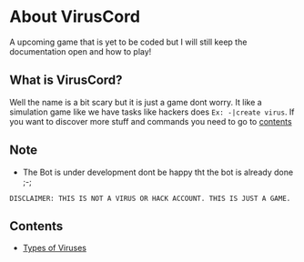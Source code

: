 # About VirusCord
A upcoming game that is yet to be coded but I will still keep the documentation open and how to play!

## What is VirusCord?
Well the name is a bit scary but it is just a game dont worry. It like a simulation game like we have tasks like hackers does `Ex: -|create virus`. If you want to discover more stuff and commands you need to go to [contents](CONTENTS.md)

## Note
* The Bot is under development dont be happy tht the bot is already done ;-;

```DISCLAIMER: THIS IS NOT A VIRUS OR HACK ACCOUNT. THIS IS JUST A GAME.```

## Contents
* [Types of Viruses](contents/TOV.md)

